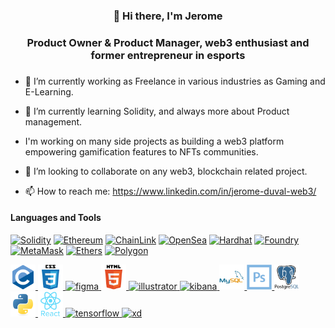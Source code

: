 ### 
<h3 align = "center"> 👋 Hi there, I'm Jerome </h3>

<h3 align = "center" > Product Owner & Product Manager, web3 enthusiast and former entrepreneur in esports </h3>


### 

- 🔭 I’m currently working as Freelance in various industries as Gaming and E-Learning. 
  
- 🌱 I’m currently learning Solidity, and always more about Product management.
  
- I'm working on many side projects as building a web3 platform empowering gamification features to NFTs communities.

- 🤝 I’m looking to collaborate on any web3, blockchain related project.
  
- 📫 How to reach me: https://www.linkedin.com/in/jerome-duval-web3/

<h4 align="left">Languages and Tools</h4>

<p dir="auto">
    <a href="#"><img alt="Solidity" src="https://camo.githubusercontent.com/361e8566c9a2d441b8a439008d4d02eab36a14df39a5fbcf45b72f92478576c6/68747470733a2f2f696d672e736869656c64732e696f2f62616467652f536f6c69646974792d2532333336333633362e7376673f7374796c653d666c6174266c6f676f3d736f6c6964697479266c6f676f436f6c6f723d7768697465" data-canonical-src="https://img.shields.io/badge/Solidity-%23363636.svg?style=flat&amp;logo=solidity&amp;logoColor=white" style="max-width: 100%;"></a>
    <a href="#"><img alt="Ethereum" src="https://camo.githubusercontent.com/5e877cdf0864940ca518099cd41c54267a1a2ea6f51c440e8d2523003b3c7a54/68747470733a2f2f696d672e736869656c64732e696f2f62616467652f457468657265756d2d3343334333443f7374796c653d666c6174266c6f676f3d457468657265756d266c6f676f436f6c6f723d7768697465" data-canonical-src="https://img.shields.io/badge/Ethereum-3C3C3D?style=flat&amp;logo=Ethereum&amp;logoColor=white" style="max-width: 100%;"></a>
    <a href="#"><img alt="ChainLink" src="https://camo.githubusercontent.com/6223e0db46d29666d7564730eb9ca1739855741ccf9f1451996ef5c8d6c7d9f0/68747470733a2f2f696d672e736869656c64732e696f2f62616467652f436861696e6c696e6b2d3337354244323f7374796c653d666c6174266c6f676f3d436861696e6c696e6b266c6f676f436f6c6f723d7768697465" data-canonical-src="https://img.shields.io/badge/Chainlink-375BD2?style=flat&amp;logo=Chainlink&amp;logoColor=white" style="max-width: 100%;"></a>
    <a href="#"><img alt="OpenSea" src="https://camo.githubusercontent.com/a403e214937df98cfc6a79445ba823fd2c13f148b1115848c418aaf44de42e6f/68747470733a2f2f696d672e736869656c64732e696f2f62616467652f4f70656e5365612d2532333230383145322e7376673f7374796c653d666c6174266c6f676f3d6f70656e736561266c6f676f436f6c6f723d7768697465" data-canonical-src="https://img.shields.io/badge/OpenSea-%232081E2.svg?style=flat&amp;logo=opensea&amp;logoColor=white" style="max-width: 100%;"></a>
    <a href="https://hardhat.org/" rel="nofollow"><img src="https://raw.githubusercontent.com/danielcranney/readme-generator/main/public/icons/skills/hardhat-colored.svg" width="36" height="36" alt="Hardhat" style="max-width: 100%;"></a>
    <a href="https://book.getfoundry.sh/" rel="nofollow"><img src="https://camo.githubusercontent.com/09cf2c2e03b95db0767da3b37183b5b195c9751a914cb8ac0861aef0db84d4a8/68747470733a2f2f6173736574732d676c6f62616c2e776562736974652d66696c65732e636f6d2f3633363465363536353661623130376534363533323564322f3633376165643637353134333862353864663466323364625f76734f48536e4643574664374634464b44335779715673354f4c3162626e6d2d4f59493748786a454e43382e706e67" width="36" height="36" alt="Foundry" data-canonical-src="https://assets-global.website-files.com/6364e65656ab107e465325d2/637aed6751438b58df4f23db_vsOHSnFCWFd7F4FKD3WyqVs5OL1bbnm-OYI7HxjENC8.png" style="max-width: 100%;"></a>
    <a href="https://metamask.io/" rel="nofollow"><img src="https://raw.githubusercontent.com/danielcranney/readme-generator/main/public/icons/skills/metamask-colored.svg" width="36" height="36" alt="MetaMask" style="max-width: 100%;"></a>
    <a href="https://ethers.io" rel="nofollow"><img src="https://raw.githubusercontent.com/danielcranney/readme-generator/main/public/icons/skills/ethers-colored.svg" width="36" height="36" alt="Ethers" style="max-width: 100%;"></a>
    <a href="https://polygon.technology/" rel="nofollow"><img src="https://raw.githubusercontent.com/danielcranney/readme-generator/main/public/icons/skills/polygon-colored.svg" width="36" height="36" alt="Polygon" style="max-width: 100%;"></a>
  </p>

<p align="left"> <a href="https://www.cprogramming.com/" target="_blank" rel="noreferrer"> <img src="https://raw.githubusercontent.com/devicons/devicon/master/icons/c/c-original.svg" alt="c" width="40" height="40"/> </a> <a href="https://www.w3schools.com/css/" target="_blank" rel="noreferrer"> <img src="https://raw.githubusercontent.com/devicons/devicon/master/icons/css3/css3-original-wordmark.svg" alt="css3" width="40" height="40"/> </a> <a href="https://www.figma.com/" target="_blank" rel="noreferrer"> <img src="https://www.vectorlogo.zone/logos/figma/figma-icon.svg" alt="figma" width="40" height="40"/> </a> <a href="https://www.w3.org/html/" target="_blank" rel="noreferrer"> <img src="https://raw.githubusercontent.com/devicons/devicon/master/icons/html5/html5-original-wordmark.svg" alt="html5" width="40" height="40"/> </a> <a href="https://www.adobe.com/in/products/illustrator.html" target="_blank" rel="noreferrer"> <img src="https://www.vectorlogo.zone/logos/adobe_illustrator/adobe_illustrator-icon.svg" alt="illustrator" width="40" height="40"/> </a> <a href="https://www.elastic.co/kibana" target="_blank" rel="noreferrer"> <img src="https://www.vectorlogo.zone/logos/elasticco_kibana/elasticco_kibana-icon.svg" alt="kibana" width="40" height="40"/> </a> <a href="https://www.mysql.com/" target="_blank" rel="noreferrer"> <img src="https://raw.githubusercontent.com/devicons/devicon/master/icons/mysql/mysql-original-wordmark.svg" alt="mysql" width="40" height="40"/> </a> <a href="https://www.photoshop.com/en" target="_blank" rel="noreferrer"> <img src="https://raw.githubusercontent.com/devicons/devicon/master/icons/photoshop/photoshop-line.svg" alt="photoshop" width="40" height="40"/> </a> <a href="https://www.postgresql.org" target="_blank" rel="noreferrer"> <img src="https://raw.githubusercontent.com/devicons/devicon/master/icons/postgresql/postgresql-original-wordmark.svg" alt="postgresql" width="40" height="40"/> </a> <a href="https://www.python.org" target="_blank" rel="noreferrer"> <img src="https://raw.githubusercontent.com/devicons/devicon/master/icons/python/python-original.svg" alt="python" width="40" height="40"/> </a> <a href="https://reactjs.org/" target="_blank" rel="noreferrer"> <img src="https://raw.githubusercontent.com/devicons/devicon/master/icons/react/react-original-wordmark.svg" alt="react" width="40" height="40"/> </a> <a href="https://www.tensorflow.org" target="_blank" rel="noreferrer"> <img src="https://www.vectorlogo.zone/logos/tensorflow/tensorflow-icon.svg" alt="tensorflow" width="40" height="40"/> </a> <a href="https://www.adobe.com/products/xd.html" target="_blank" rel="noreferrer"> <img src="https://cdn.worldvectorlogo.com/logos/adobe-xd.svg" alt="xd" width="40" height="40"/> </a> </p>




